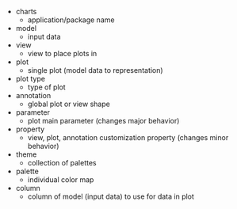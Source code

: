 + charts
  + application/package name
+ model
  + input data
+ view
  + view to place plots in
+ plot
  + single plot (model data to representation)
+ plot type
  + type of plot
+ annotation
  + global plot or view shape
+ parameter
  + plot main parameter (changes major behavior)
+ property
  + view, plot, annotation customization property (changes minor behavior)
+ theme
  + collection of palettes
+ palette
  + individual color map
+ column
  + column of model (input data) to use for data in plot
